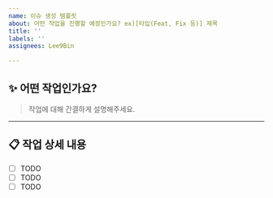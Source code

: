 ```yaml
---
name: 이슈 생성 템플릿
about: 어떤 작업을 진행할 예정인가요? ex)[타입(Feat, Fix 등)] 제목
title: ''
labels: ''
assignees: Lee9Bin

---
```


## ✨ 어떤 작업인가요?
> 작업에 대해 간결하게 설명해주세요.

---

## 📋 작업 상세 내용
- [ ] TODO
- [ ] TODO
- [ ] TODO
